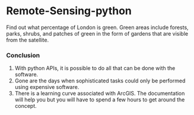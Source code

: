 # Remote-Sensing-python

Find out what percentage of London is green. Green areas include forests, parks, shrubs, and patches of green in the form of gardens that are visible from the satellite.


### Conclusion

1. With python APIs, it is possible to do all that can be done with the software.
2. Gone are the days when sophisticated tasks could only be performed using expensive software.
3. There is a learning curve associated with ArcGIS. The documentation will help you but you will have to spend a few hours to get around the concept.
